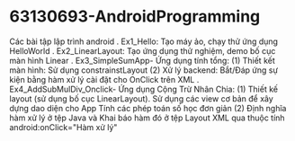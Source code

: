 # 63130693-AndroidProgramming
Các bài tập lập trình android
  . 	Ex1_Hello: Tạo máy ảo, chạy thử ứng dụng HelloWorld
  .   Ex2_LinearLayout: Tạo ứng dụng thử nghiệm, demo bố cục màn hình Linear
  .   Ex3_SimpleSumApp- Ứng dụng tính tổng:
      (1) Thiết kết màn hình: Sử dụng constrainstLayout
      (2) Xử lý backend: Bắt/Đáp ứng sự kiện bằng hàm xử lý cài đặt cho OnClick trên XML
  .   Ex4_AddSubMulDiv_Onclick- Ứng dụng Cộng Trừ Nhân Chia:
      (1) Thiết kế layout (sử dụng bố cục LinearLayout). Sử dụng các view cơ bản để xây dựng dao diện cho App Tính các phép toán số học đơn giản
      (2) Định nghĩa hàm xử lý ở tệp Java và Khai báo hàm đó ở tệp Layout XML qua thuộc tính android:onClick="Hàm xử lý"
